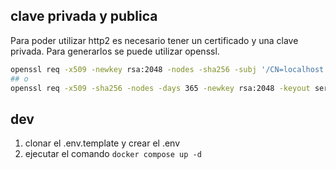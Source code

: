 ## clave privada y publica
Para poder utilizar http2 es necesario tener un certificado y una clave privada. Para generarlos se puede utilizar openssl.

```bash
openssl req -x509 -newkey rsa:2048 -nodes -sha256 -subj '/CN=localhost' -keyout localhost-privkey.pem -out localhost-cert.pem
## o
openssl req -x509 -sha256 -nodes -days 365 -newkey rsa:2048 -keyout server.key -out server.crt
```

## dev
1. clonar el .env.template y crear el .env
2. ejecutar el comando ```docker compose up -d```